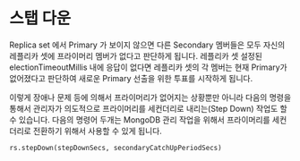 # 스탭 다운

Replica set 에서 Primary 가 보이지 않으면 다른 Secondary 멤버들은 모두 자신의 레플리카 셋에 프라이머리 멤버가 없다고 판단하게 됩니다. 레플리카 셋 설정된 electionTimeoutMillis 내에 응답이 없다면 레플리카 셋의 각 멤버는 현재 Primary가 없어졌다고 판단하여 새로운 Primary 선출을 위한 투표를 시작하게 됩니다.

이렇게 장애나 문제 등에 의해서 프라이머리가 없어지는 상황뿐만 아니라 다음의 명령을 통해서 관리자가 의도적으로 프라이머리를 세컨더리로 내리는(Step Down) 작업도 할 수 있습니다. 다음의 명령어 두개는 MongoDB 관리 작업을 위해서 프라이머리를 세컨더리로 전환하기 위해서 사용할 수 있게 됩니다.

```
rs.stepDown(stepDownSecs, secondaryCatchUpPeriodSecs)
```
